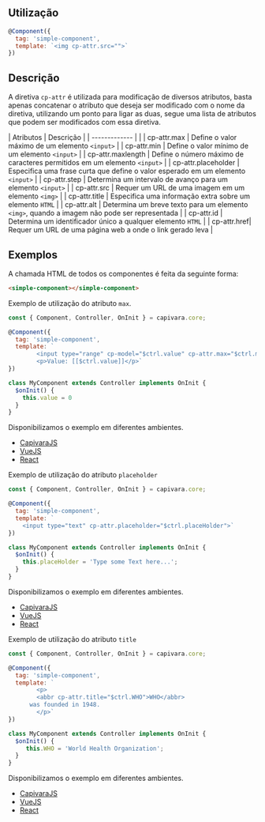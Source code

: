 ## Utilização

```js
@Component({
  tag: 'simple-component',
  template: `<img cp-attr.src="">` 
})
```

## Descrição

A diretiva `cp-attr` é utilizada para modificação de diversos atributos, basta apenas concatenar o atributo que deseja ser modificado com o nome da diretiva, utilizando um ponto para ligar as duas, segue uma lista de atributos que podem ser modificados com essa diretiva.

| Atributos        | Descrição |
| -------------    | |
| cp-attr.max      | Define o valor máximo de um elemento `<input>` |
| cp-attr.min      | Define o valor mínimo de um elemento `<input>` |
| cp-attr.maxlength | Define o número máximo de caracteres permitidos em um elemento `<input>` |
| cp-attr.placeholder | Especifica uma frase curta que define o valor esperado em um elemento `<input>` |
| cp-attr.step | Determina um intervalo de avanço para um elemento `<input>` |
| cp-attr.src | Requer um URL de uma imagem em um elemento `<img>` |
| cp-attr.title | Especifica uma informação extra sobre um elemento `HTML` |
| cp-attr.alt | Determina um breve texto para um elemento `<img>`, quando a imagem não pode ser representada |
| cp-attr.id | Determina um identificador único a qualquer elemento `HTML` |
| cp-attr.href| Requer um URL de uma página web a onde o link gerado leva |

## Exemplos

A chamada HTML de todos os componentes é feita da seguinte forma:

```HTML
<simple-component></simple-component>
```

Exemplo de utilização do atributo `max`.

```js
const { Component, Controller, OnInit } = capivara.core;

@Component({
  tag: 'simple-component',
  template: `
        <input type="range" cp-model="$ctrl.value" cp-attr.max="$ctrl.maxRange">
        <p>Value: [[$ctrl.value]]</p>`
})

class MyComponent extends Controller implements OnInit {
  $onInit() {
  	this.value = 0
  }
}
```
Disponibilizamos o exemplo em diferentes ambientes.
* [CapivaraJS](https://jsfiddle.net/jcanabarro/zf8gqh0d/320/)
* [VueJS](http://jsfiddle.net/jcanabarro/ygznj9mt/22/)
* [React]()

Exemplo de utilização do atributo `placeholder`

```js
const { Component, Controller, OnInit } = capivara.core;

@Component({
  tag: 'simple-component',
  template: `
    <input type="text" cp-attr.placeholder="$ctrl.placeHolder">`
})

class MyComponent extends Controller implements OnInit {
  $onInit() {
  	this.placeHolder = 'Type some Text here...';
  }
}
```
Disponibilizamos o exemplo em diferentes ambientes.
* [CapivaraJS](https://jsfiddle.net/jcanabarro/zf8gqh0d/323/)
* [VueJS](http://jsfiddle.net/jcanabarro/ygznj9mt/24/)
* [React]()

Exemplo de utilização do atributo `title`

```js
const { Component, Controller, OnInit } = capivara.core;

@Component({
  tag: 'simple-component',
  template: `
		<p>
    	<abbr cp-attr.title="$ctrl.WHO">WHO</abbr>
      was founded in 1948.
		</p>`
})

class MyComponent extends Controller implements OnInit {
  $onInit() {
  	 this.WHO = 'World Health Organization';
  }
}
```
Disponibilizamos o exemplo em diferentes ambientes.
* [CapivaraJS](https://jsfiddle.net/jcanabarro/zf8gqh0d/326/)
* [VueJS](http://jsfiddle.net/jcanabarro/ygznj9mt/28/)
* [React]()
